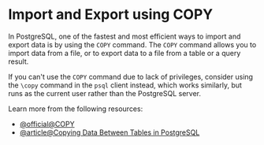 # Import and Export using COPY

In PostgreSQL, one of the fastest and most efficient ways to import and export data is by using the `COPY` command. The `COPY` command allows you to import data from a file, or to export data to a file from a table or a query result.

If you can't use the `COPY` command due to lack of privileges, consider using the `\copy` command in the `psql` client instead, which works similarly, but runs as the current user rather than the PostgreSQL server.

Learn more from the following resources:

- [@official@COPY](https://www.postgresql.org/docs/current/sql-copy.html)
- [@article@Copying Data Between Tables in PostgreSQL](https://www.atlassian.com/data/sql/copying-data-between-tables)